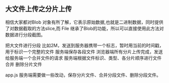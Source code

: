 ## 大文件上传之分片上传

相信大家都对Blob 对象有所了解，它表示原始数据,也就是二进制数据，同时提供了对数据截取的方法slice,而 File 继承了Blob的功能，所以可以直接使用此方法对数据进行分段截图。

把大文件进行分段 比如2M，发送到服务器携带一个标志，暂时用当前的时间戳，用于标识一个完整的文件
服务端保存各段文件
浏览器端所有分片上传完成，发送给服务端一个合并文件的请求
服务端根据文件标识、类型、各分片顺序进行文件合并
删除分片文件

app.js
服务端需要做一些改动，保存分片文件、合并分段文件、删除分段文件。
